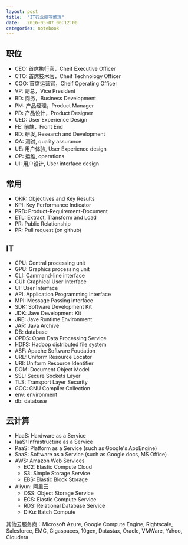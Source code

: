 ```yaml
---
layout: post
title:  "IT行业缩写整理"
date:   2016-05-07 00:12:00
categories: notebook
---
```


## 职位
- CEO: 首席执行官，Cheif Executive Officer
- CTO: 首席技术官，Cheif Technology Officer
- COO: 首席运营官，Cheif Operating Officer
- VP: 副总，Vice President
- BD: 商务，Business Development
- PM: 产品经理，Product Manager
- PD: 产品设计，Product Designer
- UED: User Experience Design
- FE: 前端，Front End
- RD: 研发, Research and Development
- QA: 测试, quality assurance
- UE: 用户体验, User Experience design
- OP: 运维, operations
- UI: 用户设计, User interface design

## 常用
- OKR: Objectives and Key Results
- KPI: Key Performance Indicator
- PRD: Product-Requirement-Document
- ETL: Extract, Transform and Load
- PR: Public Relationship
- PR: Pull request (on github)

## IT
- CPU: Central processing unit
- GPU: Graphics processing unit
- CLI: Cammand-line interface
- GUI: Graphical User Interface
- UI: User Interface
- API: Application Programming Interface
- MPI: Message Passing interface
- SDK: Software Development Kit
- JDK: Jave Development Kit
- JRE: Jave Runtime Environment
- JAR: Java Archive
- DB: database
- OPDS: Open Data Processing Service
- HDFS: Hadoop distributed file system
- ASF: Apache Software Foudation
- URL: Uniform Resource Locator
- URI: Uniform Resource Identifier
- DOM: Document Object Model
- SSL: Secure Sockets Layer
- TLS: Transport Layer Security
- GCC: GNU Compiler Collection
- env: environment
- db: database

## 云计算
- HaaS: Hardware as a Service
- IaaS: Infrastructure as a Service
- PaaS: Platform as a Service (such as Google's AppEngine)
- SaaS: Software as a Service (such as Google docs, MS Office)
- AWS: Amazon Web Services
	- EC2: Elastic Compute Cloud
	- S3: Simple Storage Service
	- EBS: Elastic Block Storage
- Aliyun: 阿里云
	- OSS: Object Storage Service
	- ECS: Elastic Compute Service
	- RDS: Relational Database Service
	- DiKu: Batch Compute

其他云服务商：Microsoft Azure, Google Compute Engine, Rightscale, Salesforce, EMC, Gigaspaces, 10gen, Datastax, Oracle, VMWare, Yahoo, Cloudera
